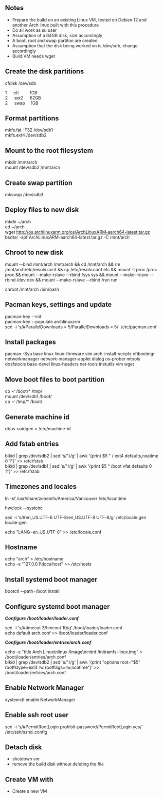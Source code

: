 ## Notes

* Prepare the build on an existing Linux VM, tested on Debian 12 and another Arch linux built with this procedure
* Do all work as su user
* Assumption of a 64GB disk, size accordingly
* A boot, root and swap partiton are created
* Assumption that the disk being worked on is /dev/sdb, change accordingly
* Build VM needs wget

## Create the disk partitions

cfdisk /dev/sdb

1 &emsp; efi  &emsp; &emsp;1GB  
2 &emsp; ext2 &emsp; 62GB  
2 &emsp; swap &emsp;1GB

## Format partitions

mkfs.fat -F32 /dev/sdb1      
mkfs.ext4 /dev/sdb2  

## Mount to the root filesystem

mkdir /mnt/arch  
mount /dev/sdb2 /mnt/arch  

## Create swap partition

mkswap /dev/sdb3  

## Deploy files to new disk

mkdir ~/arch  
cd ~/arch  
wget http://os.archlinuxarm.org/os/ArchLinuxARM-aarch64-latest.tar.gz  
bsdtar -xpf ArchLinuxARM-aarch64-latest.tar.gz -C /mnt/arch  

## Chroot to new disk

mount --bind /mnt/arch /mnt/arch && cd /mnt/arch && rm /mnt/arch/etc/resolv.conf && cp /etc/resolv.conf etc && mount -t proc /proc proc && mount --make-rslave --rbind /sys sys && mount --make-rslave --rbind /dev dev && mount --make-rslave --rbind /run run

chroot /mnt/arch /bin/bash

## Pacman keys, settings and update

pacman-key --init  
pacman-key --populate archlinuxarm  
sed -i 's/#ParallelDownloads = 5/ParallelDownloads = 5/' /etc/pacman.conf  

## Install packages

pacman -Syu base linux linux-firmware vim arch-install-scripts efibootmgr networkmanager network-manager-applet dialog os-prober mtools dosfstools base-devel linux-headers net-tools inetutils vim wget

## Move boot files to boot partition
cp -r /boot/* /tmp/    
mount /dev/sdb1 /boot/    
cp -r /tmp/* /boot/     

## Generate machine id

dbus-uuidgen > /etc/machine-id

## Add fstab entries

blkid | grep /dev/sdb2 | sed 's/"//g' | awk '{print $5 "  /       ext4    defaults,noatime        0 1"}' >> /etc/fstab   
blkid | grep /dev/sdb1 | sed 's/"//g' | awk '{print $5 "  /boot   vfat    defaults                0 1"}' >> /etc/fstab   

## Timezones and locales
ln -sf /usr/share/zoneinfo/America/Vancouver /etc/localtime

hwclock --systohc

sed -i 's/#en_US.UTF-8 UTF-8/en_US.UTF-8 UTF-8/g' /etc/locale.gen   
locale-gen

echo "LANG=en_US.UTF-8" >> /etc/locale.conf

## Hostname

echo "arch" > /etc/hostname   
echo -e "127.0.0.1\tlocalhost" >> /etc/hosts

## Install systemd boot manager

bootctl --path=/boot install

## Configure systemd boot manager

***Configure /boot/loader/loader.conf***

sed -i 's/#timeout 3/timeout 10/g' /boot/loader/loader.conf   
echo default arch.conf >> /boot/loader/loader.conf 

***Configure /boot/loader/entries/arch.conf***

echo -e "title    Arch Linux\nlinux       /Image\ninitrd  /initramfs-linux.img" > /boot/loader/entries/arch.conf  
blkid | grep /dev/sdb2 | sed 's/"//g' | awk '{print "options root="$5" rootfstype=ext4 rw rootflags=rw,noatime"}' >> /boot/loader/entries/arch.conf   

## Enable Network Manager

systemctl enable NetworkManager

## Enable ssh root user

sed -i 's/#PermitRootLogin prohibit-password/PermitRootLogin yes/' /etc/ssh/sshd_config

## Detach disk

* shutdown vm
* remove the build disk without deleting the file 

## Create VM with 

* Create a new VM















